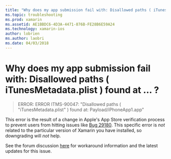 ```yaml
---
title: "Why does my app submission fail with: Disallowed paths ( iTunesMetadata.plist ) found at ... ?"
ms.topic: troubleshooting
ms.prod: xamarin
ms.assetid: AE1BBDC6-4D3A-4471-876B-FE28B6E59A24
ms.technology: xamarin-ios
author: lobrien
ms.author: laobri
ms.date: 04/03/2018
---
```


# Why does my app submission fail with: Disallowed paths ( iTunesMetadata.plist ) found at ... ?

> ERROR: ERROR ITMS-90047: "Disallowed paths ( "iTunesMetadata.plist" ) found at: Payload/iPhoneApp1.app"

This error is the result of a change in Apple's App Store verification process to prevent users from hitting issues like [Bug 29180](https://bugzilla.xamarin.com/show_bug.cgi?id=29180). This specific error is _not_ related to the particular version of Xamarin you have installed, so downgrading will _not_ help.

See the forum discussion [here](https://forums.xamarin.com/discussion/40388/disallowed-paths-itunesmetadata-plist-found-at-when-submitting-to-app-store/p1) for workaround information and the latest updates for this issue.
